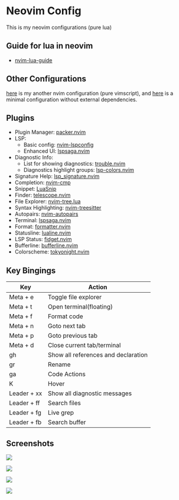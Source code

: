 # Neovim Config

This is my neovim configurations (pure lua)

## Guide for lua in neovim

* [nvim-lua-guide](https://github.com/nanotee/nvim-lua-guide)

## Other Configurations

[here](https://github.com/someoneinjd/dotfiles-mac/tree/main/config/nvim) is my another nvim configuration (pure vimscript), and [here](../nvim-min/) is a minimal configuration without external dependencies.

## Plugins

* Plugin Manager: [packer.nvim](https://github.com/wbthomason/packer.nvim)
* LSP:
    * Basic config: [nvim-lspconfig](https://github.com/neovim/nvim-lspconfig)
    * Enhanced UI: [lspsaga.nvim](https://github.com/glepnir/lspsaga.nvim)
* Diagnostic Info:
    * List for showing diagnostics: [trouble.nvim](https://github.com/folke/trouble.nvim)
    * Diagnostics highlight groups: [lsp-colors.nvim](https://github.com/folke/lsp-colors.nvim)
* Signature Help: [lsp_signature.nvim](https://github.com/ray-x/lsp_signature.nvim)
* Completion: [nvim-cmp](https://github.com/hrsh7th/nvim-cmp)
* Snippet: [LuaSnip](https://github.com/L3MON4D3/LuaSnip)
* Finder: [telescope.nvim](https://github.com/nvim-telescope/telescope.nvim) 
* File Explorer: [nvim-tree.lua](https://github.com/kyazdani42/nvim-tree.lua)
* Syntax Highlighting: [nvim-treesitter](https://github.com/nvim-treesitter/nvim-treesitter)
* Autopairs: [nvim-autopairs](https://github.com/windwp/nvim-autopairs)
* Terminal: [lspsaga.nvim](https://github.com/glepnir/lspsaga.nvim)
* Format: [formatter.nvim](https://github.com/mhartington/formatter.nvim)
* Statusline: [lualine.nvim](https://github.com/nvim-lualine/lualine.nvim)
* LSP Status: [fidget.nvim](https://github.com/j-hui/fidget.nvim)
* Bufferline: [bufferline.nvim](https://github.com/akinsho/bufferline.nvim)
* Colorscheme: [tokyonight.nvim](https://github.com/folke/tokyonight.nvim)

## Key Bingings

| Key         | Action                                    |
| ----------- | ----------------------------------------- |
| Meta + e    | Toggle file explorer                      |
| Meta + t    | Open terminal(floating)                   |
| Meta + f    | Format code                               |
| Meta + n    | Goto next tab                             |
| Meta + p    | Goto previous tab                         |
| Meta + d    | Close current tab/terminal                |
| gh          | Show all references and declaration       |
| gr          | Rename                                    |
| ga          | Code Actions                              |
| K           | Hover                                     |
| Leader + xx | Show all diagnostic messages              |
| Leader + ff | Search files                              |
| Leader + fg | Live grep                                 |
| Leader + fb | Search buffer                             |

## Screenshots

![](../../../img/normal.png)

![](../../../img/lsp-finder.png)

![](../../../img/compe.png)

![](../../../img/term.png)
